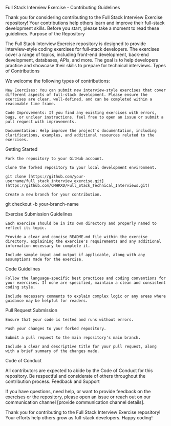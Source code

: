 Full Stack Interview Exercise - Contributing Guidelines

Thank you for considering contributing to the Full Stack Interview Exercise repository! Your contributions help others learn and improve their full-stack development skills. Before you start, please take a moment to read these guidelines.
Purpose of the Repository

The Full Stack Interview Exercise repository is designed to provide interview-style coding exercises for full-stack developers. The exercises cover a range of topics, including front-end development, back-end development, databases, APIs, and more. The goal is to help developers practice and showcase their skills to prepare for technical interviews.
Types of Contributions

We welcome the following types of contributions:

    New Exercises: You can submit new interview-style exercises that cover different aspects of full-stack development. Please ensure the exercises are clear, well-defined, and can be completed within a reasonable time frame.

    Code Improvements: If you find any existing exercises with errors, bugs, or unclear instructions, feel free to open an issue or submit a pull request with improvements.

    Documentation: Help improve the project's documentation, including clarifications, examples, and additional resources related to the exercises.

Getting Started

    Fork the repository to your GitHub account.

    Clone the forked repository to your local development environment.

    git clone [https://github.com/your-username/full_stack_interview_exercise.git](https://github.com/CMHRXD/Full_Stack_Technical_Interviews.git)

    Create a new branch for your contribution.

git checkout -b your-branch-name

Exercise Submission Guidelines

    Each exercise should be in its own directory and properly named to reflect its topic.

    Provide a clear and concise README.md file within the exercise directory, explaining the exercise's requirements and any additional information necessary to complete it.

    Include sample input and output if applicable, along with any assumptions made for the exercise.

Code Guidelines

    Follow the language-specific best practices and coding conventions for your exercises. If none are specified, maintain a clean and consistent coding style.

    Include necessary comments to explain complex logic or any areas where guidance may be helpful for readers.

Pull Request Submission

    Ensure that your code is tested and runs without errors.

    Push your changes to your forked repository.

    Submit a pull request to the main repository's main branch.

    Include a clear and descriptive title for your pull request, along with a brief summary of the changes made.

Code of Conduct

All contributors are expected to abide by the Code of Conduct for this repository. Be respectful and considerate of others throughout the contribution process.
Feedback and Support

If you have questions, need help, or want to provide feedback on the exercises or the repository, please open an issue or reach out on our communication channel [provide communication channel details].

Thank you for contributing to the Full Stack Interview Exercise repository! Your efforts help others grow as full-stack developers. Happy coding!
